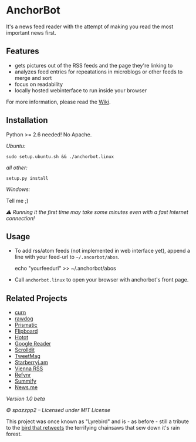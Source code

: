 AnchorBot
=========

It's a news feed reader with the attempt of making you read the most important
news first.


Features
--------
* gets pictures out of the RSS feeds and the page they're linking to
* analyzes feed entries for repeatations in microblogs or other feeds to merge and sort
* focus on readability
* locally hosted webinterface to run inside your browser

For more information, please read the [Wiki](http://github.com/spazzpp2/AnchorBot/wiki).


Installation
------------
Python >= 2.6 needed! No Apache.

*Ubuntu:*

    sudo setup.ubuntu.sh && ./anchorbot.linux

*all other:*

    setup.py install

*Windows:*

Tell me ;)

*⚠ Running it the first time may take some minutes even with a fast Internet
connection!*


Usage
-----
* To add rss/atom feeds (not implemented in web interface yet), append a line
with your feed-url to `~/.ancorbot/abos`.

    echo "yourfeedurl" >> ~/.anchorbot/abos

* Call `anchorbot.linux` to open your browser with anchorbot's front page.


Related Projects
----------------
* [curn](software.clapper.org/curn/)
* [rawdog](http://offog.org/code/rawdog.html)
* [Prismatic](http://www.getprismatic.com/)
* [Flipboard](http://flipboard.com/)
* [Hotot](https://code.google.com/p/hotot)
* [Google Reader](http://reader.google.com/)
* [Scrolldit](http://scrolldit.com/)
* [TweetMag](http://www.tweetmagapp.com/)
* [Starberryj.am](http://strawberryj.am/)
* [Vienna RSS](http://www.vienna-rss.org/)
* [Refynr](http://refynr.com/)
* [Summify](http://summify.com/)
* [News.me](http://news.me/)


*Version 1.0 beta*

*© spazzpp2 – Licensed under MIT License*

This project was once known as "Lyrebird" and is - as before - still a tribute
to the [bird that retweets](http://youtu.be/7XiQDgNUEMw) the terrifying
chainsaws that sew down it's rain forest.

